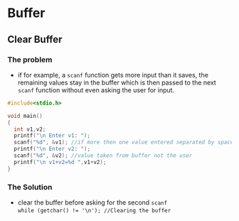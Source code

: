 # Buffer

## Clear Buffer
### The problem
- if for example, a `scanf` function gets more input than it saves, the remaining values stay in the buffer which is then passed to the next `scanf` function without even asking the user for input.
```c
#include<stdio.h>

void main()
{
  int v1,v2;
  printf("\n Enter v1: ");
  scanf("%d", &v1); //if more then one value entered separated by space 
  printf("\n Enter v2: ");
  scanf("%d", &v2); //value taken from buffer not the user
  printf("\n v1+v2=%d ",v1+v2);
}
```
### The Solution
- clear the buffer before asking for the second `scanf`   
  `while (getchar() != '\n'); //Clearing the buffer`
  

